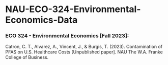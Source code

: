 # NAU-ECO-324-Environmental-Economics-Data

### ECO 324 - Environmental Economics [Fall 2023]:

Catron, C. T., Alvarez, A., Vincent, J., & Burgis, T. (2023). Contamination of PFAS on U.S. Healthcare Costs [Unpublished paper]. NAU The W.A. Franke College of Business.

